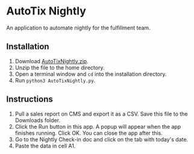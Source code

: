# AutoTix Nightly
An application to automate nightly for the fulfillment team.

## Installation
1. Download [AutoTixNightly.zip](https://github.com/rzhao28/autotix/blob/master/nightly/AutoTixNightly.zip).
2. Unzip the file to the home directory.
3. Open a terminal window and `cd` into the installation directory.
4. Run `python3 AutoTixNightly.py`.

## Instructions
1. Pull a sales report on CMS and export it as a CSV. Save this file to the Downloads folder.
2. Click the Run button in this app. A popup will appear when the app finishes running. Click OK. You can close the app
after this.
3. Go to the Nightly Check-in doc and click on the tab with today's date.
4. Paste the data in cell A1.